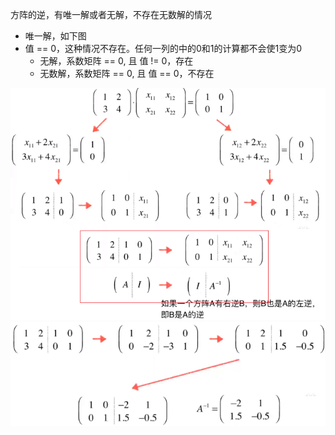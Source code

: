方阵的逆，有唯一解或者无解，不存在无数解的情况
- 唯一解，如下图
- 值 == 0，这种情况不存在。任何一列的中的0和1的计算都不会使1变为0
	- 无解，系数矩阵 == 0, 且 值 != 0，存在
	- 无数解，系数矩阵 == 0, 且 值 == 0，不存在

![](../photo/Pasted%20image%2020240218101117.png)
![](../photo/Pasted%20image%2020240218101200.png)